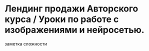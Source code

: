 # Лендинг продажи Авторского курса / Уроки по работе с изображениями и нейросетью.


заметка
сложности